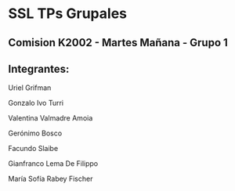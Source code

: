 # SSL TPs Grupales

## Comision K2002 - Martes Mañana - Grupo 1

## Integrantes:

Uriel Grifman

Gonzalo Ivo Turri

Valentina Valmadre Amoia

Gerónimo Bosco

Facundo Slaibe

Gianfranco Lema De Filippo

María Sofía Rabey Fischer
